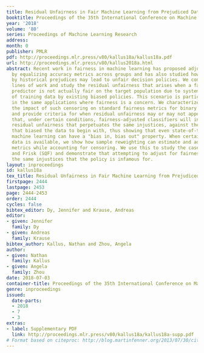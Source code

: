 ```yaml
---
title: Residual Unfairness in Fair Machine Learning from Prejudiced Data
booktitle: Proceedings of the 35th International Conference on Machine Learning
year: '2018'
volume: '80'
series: Proceedings of Machine Learning Research
address: 
month: 0
publisher: PMLR
pdf: http://proceedings.mlr.press/v80/kallus18a/kallus18a.pdf
url: http://proceedings.mlr.press/v80/kallus2018a.html
abstract: Recent work in fairness in machine learning has proposed adjusting for fairness
  by equalizing accuracy metrics across groups and has also studied how datasets affected
  by historical prejudices may lead to unfair decision policies. We connect these
  lines of work and study the residual unfairness that arises when a fairness-adjusted
  predictor is not actually fair on the target population due to systematic censoring
  of training data by existing biased policies. This scenario is particularly common
  in the same applications where fairness is a concern. We characterize theoretically
  the impact of such censoring on standard fairness metrics for binary classifiers
  and provide criteria for when residual unfairness may or may not appear. We prove
  that, under certain conditions, fairness-adjusted classifiers will in fact induce
  residual unfairness that perpetuates the same injustices, against the same groups,
  that biased the data to begin with, thus showing that even state-of-the-art fair
  machine learning can have a "bias in, bias out" property. When certain benchmark
  data is available, we show how sample reweighting can estimate and adjust fairness
  metrics while accounting for censoring. We use this to study the case of Stop, Question,
  and Frisk (SQF) and demonstrate that attempting to adjust for fairness perpetuates
  the same injustices that the policy is infamous for.
layout: inproceedings
id: kallus18a
tex_title: Residual Unfairness in Fair Machine Learning from Prejudiced Data
firstpage: 2444
lastpage: 2453
page: 2444-2453
order: 2444
cycles: false
bibtex_editor: Dy, Jennifer and Krause, Andreas
editor:
- given: Jennifer
  family: Dy
- given: Andreas
  family: Krause
bibtex_author: Kallus, Nathan and Zhou, Angela
author:
- given: Nathan
  family: Kallus
- given: Angela
  family: Zhou
date: 2018-07-03
container-title: Proceedings of the 35th International Conference on Machine Learning
genre: inproceedings
issued:
  date-parts:
  - 2018
  - 7
  - 3
extras:
- label: Supplementary PDF
  link: http://proceedings.mlr.press/v80/kallus18a/kallus18a-supp.pdf
# Format based on citeproc: http://blog.martinfenner.org/2013/07/30/citeproc-yaml-for-bibliographies/
---
```

